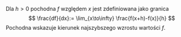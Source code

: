Dla $h\gt0$ pochodna $f$ względem $x$ jest zdefiniowana jako granica
$$
\frac{df}{dx}:=
\lim_{x\to\infty}
\frac{f(x+h)-f(x)}{h}
$$
Pochodna wskazuje kierunek najszybszego wzrostu wartości $f$.
